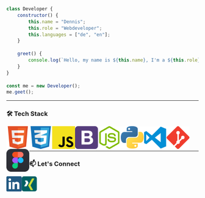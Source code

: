 ```javascript
class Developer {
    constructor() {
        this.name = "Dennis";
        this.role = "Webdeveloper";
        this.languages = ["de", "en"];
    }
    
    greet() {
        console.log(`Hello, my name is ${this.name}, I'm a ${this.role}. Nice to meet you! :)`);
    }
}

const me = new Developer();
me.geet();
```
---

### 🛠 Tech Stack
<!-- languages -->
<a href="https://github.com/Reaper922" target="_blank"> 
<img align="left" src="https://github.com/Reaper922/Reaper922/blob/main/images/html.png" alt="HTML" width="60px" />
</a>

<a href="https://github.com/Reaper922" target="_blank"> 
<img align="left" src="https://github.com/Reaper922/Reaper922/blob/main/images/css.png" alt="CSS" width="60px" />
</a>

<a href="https://github.com/Reaper922" target="_blank"> 
<img align="left" src="https://github.com/Reaper922/Reaper922/blob/main/images/javascript.png" alt="JavaScript" width="60px" />
</a>

<a href="https://github.com/Reaper922" target="_blank"> 
<img align="left" src="https://github.com/Reaper922/Reaper922/blob/main/images/bootstrap.png" alt="Bootstrap" width="60px" />
</a>

<a href="https://github.com/Reaper922" target="_blank"> 
<img align="left" src="https://github.com/Reaper922/Reaper922/blob/main/images/node.png" alt="Node JS" width="60px" />
</a>

<a href="https://github.com/Reaper922" target="_blank"> 
<img align="left" src="https://github.com/Reaper922/Reaper922/blob/main/images/python.png" alt="Python" width="60px" />
</a>

<!-- tools -->
<a href="https://github.com/Reaper922" target="_blank"> 
<img align="left" src="https://github.com/Reaper922/Reaper922/blob/main/images/visual-studio-code.png" alt="VS Code" width="60px" />
</a>

<a href="https://github.com/Reaper922" target="_blank"> 
<img align="left" src="https://github.com/Reaper922/Reaper922/blob/main/images/git.png?raw=true" alt="Git" width="60px" />
</a>

<a href="https://github.com/Reaper922" target="_blank"> 
<img align="left" src="https://github.com/Reaper922/Reaper922/blob/main/images/figma.png" alt="Figma" width="60px" />
</a>

<br/><br/><br/>

---

### 📫 Let's Connect

<a href="https://www.linkedin.com/in/dennis-ammen-6574a723b">
  <img align="left" alt="LinkedIn" width="40px" src="https://github.com/Reaper922/Reaper922/blob/main/images/linkedin.png" />
</a>
<a href="https://www.xing.com/profile/Dennis_Ammen">
  <img align="left" alt="Xing" width="40px" src="https://github.com/Reaper922/Reaper922/blob/main/images/xing.png" />
</a>



<!--
- 🔭 I’m currently working on ...
- 🌱 I’m currently learning ...
- 👯 I’m looking to collaborate on ...
- 🤔 I’m looking for help with ...
- 💬 Ask me about ...
- 📫 How to reach me: ...
- 😄 Pronouns: ...
- ⚡ Fun fact: ...
-->
